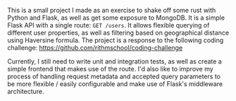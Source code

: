 This is a small project I made as an exercise to shake off some rust with Python and Flask, as well as get some exposure to MongoDB. It is a simple Flask API with a single route: `GET /users`. It allows flexible querying of different user properties, as well as filtering based on geographical distance using Haversine formula. The project is a response to the following coding challenge: https://github.com/rithmschool/coding-challenge

Currently, I still need to write unit and integration tests, as well as create a simple frontend that makes use of the route. I'd also like to improve my process of handling request metadata and accepted query parameters to be more flexible / easily configurable and make use of Flask's middleware architecture.